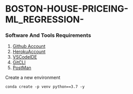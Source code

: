 # BOSTON-HOUSE-PRICEING-ML_REGRESSION-

### Software And Tools Requirements

1. [Github Account](https://github.com)
2. [HerokuAccount](https://heroku.com)
3. [VSCodeIDE](https://code.visualstudio.com/)
4. [GitCLI](https://git-scm.com/book/en/v2/Getting-Started-The-Command-Line)
5. [PostMan](https://www.postman.com/downloads/)

Create a new environment

```
conda create -p venv python==3.7 -y
```